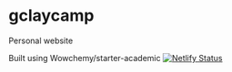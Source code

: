 # gclaycamp
Personal website

Built using Wowchemy/starter-academic
[![Netlify Status](https://api.netlify.com/api/v1/badges/4607632f-7908-4e25-938c-94fa509df1a5/deploy-status)](https://app.netlify.com/sites/gclaycamp/deploys)

